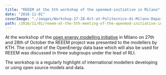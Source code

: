 ```yaml
---
title: "REEEM at the 5th workshop of the openmod-initiative in Milano"
date: "2016-11-01"
coverImage: "./images/Workshop-27-28-Oct-at-Politecnico-di-Milano-Department-of-Energy.jpg"
path: /2016/11/01/reeem-at-the-5th-meeting-of-the-openmod-initiative-in-milano/
---
```


At the workshop of the [open energy modelling initiative](http://openmod-initiative.org/) in Milano on 27th and 28th of October the REEEM project was presented to the modellers by KTH. The concept of the OpenEnergy data base which will also be used for REEEM was discussed in three subgroups under the lead of RLI.

The workshop is a regularly highlight of international modellers developing or using open source models and data.
